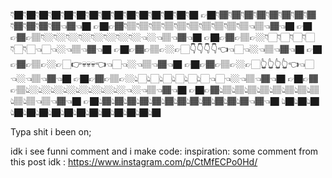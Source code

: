👇🏿👇🏿👇🏿👇🏿👇🏿👇🏿👇🏿👇🏿👇🏿👇🏿👇🏿👇🏿👇🏿👇🏿👇🏿
👉🏿👇🏾👇🏾👇🏾👇🏾👇🏾👇🏾👇🏾👇🏾👇🏾👇🏾👇🏾👇🏾👈🏾👈🏿
👉🏿👉🏾👇🏽👇🏽👇🏽👇🏽👇🏽👇🏽👇🏽👇🏽👇🏽👇🏽👈🏽👈🏾👈🏿
👉🏿👉🏾👉🏽👇🏼👇🏼👇🏼👇🏼👇🏼👇🏼👇🏼👇🏼👈🏼👈🏽👈🏾👈🏿
👉🏿👉🏾👉🏽👉🏼👇🏻👇🏻👇🏻👇🏻👇🏻👇🏻👈🏻👈🏼👈🏽👈🏾👈🏿
👉🏿👉🏾👉🏽👉🏼👉🏻👇👇👇👇👈👈🏻👈🏼👈🏽👈🏾👈🏿
👉🏿👉🏾👉🏽👉🏼👉🏻👉💀💀💀👈👈🏻👈🏼👈🏽👈🏾👈🏿
👉🏿👉🏾👉🏽👉🏼👉🏻👆👆👆👆👈👈🏻👈🏼👈🏽👈🏾👈🏿
👉🏿👉🏾👉🏽👉🏼👆🏻👆🏻👆🏻👆🏻👆🏻👆🏻👈🏻👈🏼👈🏽👈🏾👈🏿
👉🏿👉🏾👉🏽👆🏼👆🏼👆🏼👆🏼👆🏼👆🏼👆🏼👆🏼👈🏼👈🏽👈🏾👈🏿
👉🏿👉🏾👆🏽👆🏽👆🏽👆🏽👆🏽👆🏽👆🏽👆🏽👆🏽👆🏽👈🏽👈🏾👈🏿
👉🏿👆🏾👆🏾👆🏾👆🏾👆🏾👆🏾👆🏾👆🏾👆🏾👆🏾👆🏾👆🏾👈🏾👈🏿
👆🏿👆🏿👆🏿👆🏿👆🏿👆🏿👆🏿👆🏿👆🏿👆🏿👆🏿👆🏿👆🏿👆🏿👆🏿

Typa shit i been on;
        
idk i see funni comment and i make code: inspiration: some comment from this post idk : https://www.instagram.com/p/CtMfECPo0Hd/


